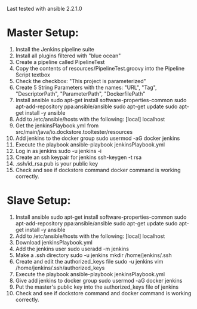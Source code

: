 Last tested with ansible 2.2.1.0
# Master Setup:
1.  Install the Jenkins pipeline suite
2.  Install all plugins filtered with "blue ocean"
3.  Create a pipeline called PipelineTest
4.  Copy the contents of resources/PipelineTest.groovy into the Pipeline Script textbox
5.  Check the checkbox:  "This project is parameterized"
6.  Create 5 String Parameters with the names: "URL", "Tag", "DescriptorPath", "ParameterPath", "DockerfilePath"
7.  Install ansible
    sudo apt-get install software-properties-common
    sudo apt-add-repository ppa:ansible/ansible
    sudo apt-get update
    sudo apt-get install -y ansible
8. Add to /etc/ansible/hosts with the following:
    [local]
    localhost
9.  Get the jenkinsPlaybook.yml from src/main/java/io.dockstore.tooltester/resources
10.  Add jenkins to the docker group
    sudo usermod -aG docker jenkins
11.  Execute the playbook
    ansible-playbook jenkinsPlaybook.yml
12.  Log in as jenkins
    sudo -u jenkins -i
13. Create an ssh keypair for jenkins
    ssh-keygen -t rsa
14. .ssh/id_rsa.pub is your public key
15. Check and see if dockstore command docker command is working correctly.


# Slave Setup:
1. Install ansible
    sudo apt-get install software-properties-common
    sudo apt-add-repository ppa:ansible/ansible
    sudo apt-get update
    sudo apt-get install -y ansible
2. Add to /etc/ansible/hosts with the following:
    [local]
    localhost
3. Download jenkinsPlaybook.yml
4. Add the jenkins user
    sudo useradd -m jenkins
5. Make a .ssh directory
    sudo -u jenkins mkdir /home/jenkins/.ssh
6. Create and edit the authorized_keys file
    sudo -u jenkins vim /home/jenkins/.ssh/authorized_keys
7. Execute the playbook
    ansible-playbook jenkinsPlaybook.yml
8. Give add jenkins to docker group
    sudo usermod -aG docker jenkins
9. Put the master's public key into the authorized_keys file of jenkins
10. Check and see if dockstore command and docker command is working correctly.
